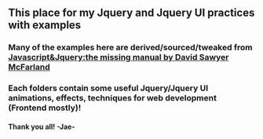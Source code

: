 ## This place for my Jquery and Jquery UI practices with examples
### Many of the examples here are derived/sourced/tweaked from [Javascript&Jquery:the missing manual by David Sawyer McFarland](https://www.amazon.com/JavaScript-jQuery-Missing-Manual-Manuals/dp/1491947071/ref=sr_1_3?ie=UTF8&qid=1499441094&sr=8-3&keywords=javascript+and+jquery)

### Each folders contain some useful Jquery/Jquery UI animations, effects, techniques for web development (Frontend mostly)! 

#### Thank you all! -Jae-
